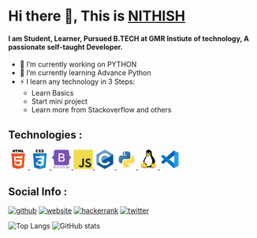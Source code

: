 # Hi there 👋, This is [NITHISH](https://nithishpujari.github.io/)
#### I am Student, Learner, Pursued B.TECH at GMR Instiute of technology, A passionate self-taught Developer.

- 🔭 I’m currently working on PYTHON
- 🌱 I’m currently learning Advance Python
- ⚡ I learn any technology in 3 Steps:<br>
     - Learn Basics<br>
     - Start mini project<br>
     - Learn more from Stackoverflow and others
## Technologies :
<a href="#"> <img src="https://raw.githubusercontent.com/devicons/devicon/master/icons/html5/html5-original-wordmark.svg" alt="html5" width="40" height="40"/> </a>
<a href="#"> <img src="https://raw.githubusercontent.com/devicons/devicon/master/icons/css3/css3-original-wordmark.svg" alt="css3" width="40" height="40"/> </a>
<a href="#"> <img src="https://raw.githubusercontent.com/devicons/devicon/master/icons/bootstrap/bootstrap-plain-wordmark.svg" alt="bootstrap" width="40" height="40"/> </a>
<a href="#"> <img src="https://raw.githubusercontent.com/devicons/devicon/master/icons/javascript/javascript-original.svg" alt="Js" width="40" height="40"/> </a>
<a href="#"> <img src="https://raw.githubusercontent.com/devicons/devicon/master/icons/c/c-original.svg" alt="c" width="40" height="40"/> </a>
<a href="#"> <img src="https://raw.githubusercontent.com/devicons/devicon/master/icons/python/python-original.svg" alt="python" width="40" height="40"/> </a>
<a href="#"> <img src="https://raw.githubusercontent.com/devicons/devicon/master/icons/linux/linux-original.svg" alt="linux" width="40" height="40"/> </a>
<a href="#"> <img src="https://github.com/vscode-icons/vscode-icons/blob/master/icons/file_type_vscode.svg" alt="Visual Studio code" width="40" height="40"/> </a>

## Social Info :
[<img src='https://cdn.jsdelivr.net/npm/simple-icons@3.0.1/icons/github.svg' alt='github' height='40' bg="white">](https://github.com/NITHISHPUJARI)  [<img src='https://cdn.jsdelivr.net/npm/simple-icons@3.0.1/icons/icloud.svg' alt='website' height='40'>](https://NITHISHPUJARI.github.io/)  [<img src='https://cdn.jsdelivr.net/npm/simple-icons@3.0.1/icons/hackerrank.svg' alt='hackerrank' height='40'>](https://www.hackerrank.com/NITHISHPUJARI) [<img src='https://cdn.jsdelivr.net/npm/simple-icons@3.0.1/icons/twitter.svg' alt='twitter' height='40'>](https://twitter.com/myself_nithish)  

![Top Langs](https://github-readme-stats.vercel.app/api/top-langs/?username=NITHISHPUJARI)
![GitHub stats](https://github-readme-stats.vercel.app/api?username=NITHISHPUJARI&show_icons=true)


<!-- <a href="#"> <img src="https://raw.githubusercontent.com/devicons/devicon/master/icons/java/java-original.svg" alt="java" width="40" height="40"/> </a> -->
